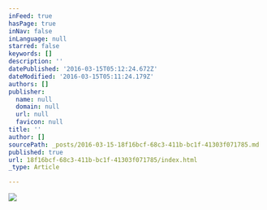 ```yaml
---
inFeed: true
hasPage: true
inNav: false
inLanguage: null
starred: false
keywords: []
description: ''
datePublished: '2016-03-15T05:12:24.672Z'
dateModified: '2016-03-15T05:11:24.179Z'
authors: []
publisher:
  name: null
  domain: null
  url: null
  favicon: null
title: ''
author: []
sourcePath: _posts/2016-03-15-18f16bcf-68c3-411b-bc1f-41303f071785.md
published: true
url: 18f16bcf-68c3-411b-bc1f-41303f071785/index.html
_type: Article

---
```

![](https://the-grid-user-content.s3-us-west-2.amazonaws.com/7772591d-e613-4f42-9268-312450228ed6.jpg)